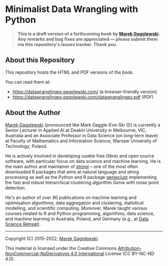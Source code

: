 # Minimalist Data Wrangling with Python

> **This is a draft version of a forthcoming book by [Marek Gagolewski][1].
> Any remarks and bug fixes are appreciated — please submit them via
> this repository's *Issues* tracker. Thank you.**


## About this Repository

This repository hosts the HTML and PDF versions of the book.

You can read them at:

* https://datawranglingpy.gagolewski.com/ (a browser-friendly version)
* https://datawranglingpy.gagolewski.com/datawranglingpy.pdf (PDF)





## About the Author

[Marek Gagolewski][1] (pronounced like Mark Gaggle-Eve-Ski 🙃)
is currently a Senior Lecturer in Applied
AI at Deakin University in Melbourne, VIC, Australia
and an Associate Professor in Data Science (on long-term leave)
at Faculty of Mathematics and Information Science, Warsaw University
of Technology, Poland.

He is actively involved in developing *usable* free (libre) and open source
software, with particular focus on data science and machine learning.
He is the main author and maintainer of [stringi][3] – one of the most often
downloaded R packages that aims at natural
language and string processing as well as the Python and R package
[genieclust][4] implementing the fast and robust hierarchical clustering
algorithm *Genie* with noise point detection.

He's an author of over 80 publications on machine learning and
optimisation algorithms, data aggregation and clustering, statistical
modelling, and scientific computing. Moreover, Marek taught various courses
related to R and Python programming, algorithms, data science,
and machine learning in Australia, Poland, and Germany
(e.g., at [Data Science Retreat](https://datascienceretreat.com)).


--------------------------------------------------------------------------------

Copyright (C) 2015-2022, [Marek Gagolewski][1].

This material is licensed under the Creative Commons
[Attribution-NonCommercial-NoDerivatives 4.0 International][2] License
(CC BY-NC-ND 4.0).

[1]: https://www.gagolewski.com
[2]: https://creativecommons.org/licenses/by-nc-nd/4.0/
[3]: https://stringi.gagolewski.com
[4]: https://genieclust.gagolewski.com
